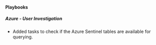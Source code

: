 
#### Playbooks

##### Azure - User Investigation

- Added tasks to check if the Azure Sentinel tables are available for querying.


